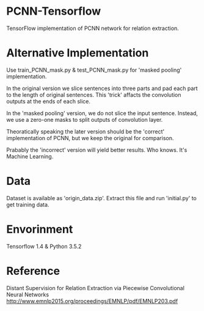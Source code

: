 # PCNN-Tensorflow
TensorFlow implementation of PCNN network for relation extraction.

# Alternative Implementation
Use train_PCNN_mask.py & test_PCNN_mask.py for 'masked pooling' implementation.

In the original version we slice sentences into three parts and pad each part to the length of original sentences. This 'trick' affacts the convolution outputs at the ends of each slice.

In the 'masked pooling' version, we do not slice the input sentence. Instead, we use a zero-one masks to split outputs of convolution layer.

Theoratically speaking the later version should be the 'correct' implementation of PCNN, but we keep the original for comparison.

Prabably the 'incorrect' version will yield better results. Who knows. It's Machine Learning.

# Data
Dataset is available as 'origin_data.zip'. Extract this file and run 'initial.py' to get training data.

# Envorinment
Tensorflow 1.4 & Python 3.5.2

# Reference
Distant Supervision for Relation Extraction via Piecewise Convolutional Neural Networks http://www.emnlp2015.org/proceedings/EMNLP/pdf/EMNLP203.pdf
